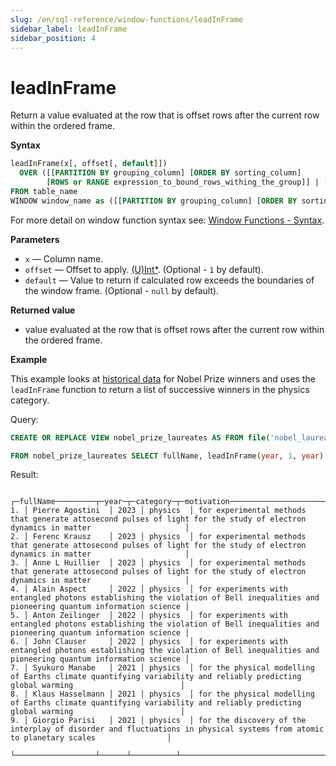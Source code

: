 ```yaml
---
slug: /en/sql-reference/window-functions/leadInFrame
sidebar_label: leadInFrame
sidebar_position: 4
---
```


# leadInFrame

Return a value evaluated at the row that is offset rows after the current row within the ordered frame.

**Syntax**

```sql
leadInFrame(x[, offset[, default]])
  OVER ([[PARTITION BY grouping_column] [ORDER BY sorting_column] 
        [ROWS or RANGE expression_to_bound_rows_withing_the_group]] | [window_name])
FROM table_name
WINDOW window_name as ([[PARTITION BY grouping_column] [ORDER BY sorting_column])
```

For more detail on window function syntax see: [Window Functions - Syntax](./index.md/#syntax).

**Parameters**
- `x` — Column name.
- `offset` — Offset to apply. [(U)Int*](../data-types/int-uint.md). (Optional - `1` by default).
- `default` — Value to return if calculated row exceeds the boundaries of the window frame. (Optional - `null` by default).

**Returned value**

- value evaluated at the row that is offset rows after the current row within the ordered frame.

**Example**

This example looks at [historical data](https://www.kaggle.com/datasets/sazidthe1/nobel-prize-data) for Nobel Prize winners and uses the `leadInFrame` function to return a list of successive winners in the physics category.

Query:

```sql
CREATE OR REPLACE VIEW nobel_prize_laureates AS FROM file('nobel_laureates_data.csv') SELECT *;
```

```sql
FROM nobel_prize_laureates SELECT fullName, leadInFrame(year, 1, year) OVER (PARTITION BY category ORDER BY year) AS year, category, motivation WHERE category == 'physics' ORDER BY year DESC LIMIT 9;
```

Result:

```response
   ┌─fullName─────────┬─year─┬─category─┬─motivation─────────────────────────────────────────────────────────────────────────────────────────────────────────────────────────┐
1. │ Pierre Agostini  │ 2023 │ physics  │ for experimental methods that generate attosecond pulses of light for the study of electron dynamics in matter                     │
2. │ Ferenc Krausz    │ 2023 │ physics  │ for experimental methods that generate attosecond pulses of light for the study of electron dynamics in matter                     │
3. │ Anne L Huillier  │ 2023 │ physics  │ for experimental methods that generate attosecond pulses of light for the study of electron dynamics in matter                     │
4. │ Alain Aspect     │ 2022 │ physics  │ for experiments with entangled photons establishing the violation of Bell inequalities and  pioneering quantum information science │
5. │ Anton Zeilinger  │ 2022 │ physics  │ for experiments with entangled photons establishing the violation of Bell inequalities and  pioneering quantum information science │
6. │ John Clauser     │ 2022 │ physics  │ for experiments with entangled photons establishing the violation of Bell inequalities and  pioneering quantum information science │
7. │ Syukuro Manabe   │ 2021 │ physics  │ for the physical modelling of Earths climate quantifying variability and reliably predicting global warming                        │
8. │ Klaus Hasselmann │ 2021 │ physics  │ for the physical modelling of Earths climate quantifying variability and reliably predicting global warming                        │
9. │ Giorgio Parisi   │ 2021 │ physics  │ for the discovery of the interplay of disorder and fluctuations in physical systems from atomic to planetary scales                │
   └──────────────────┴──────┴──────────┴────────────────────────────────────────────────────────────────────────────────────────────────────────────────────────────────────┘
```